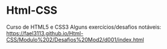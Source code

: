 # Html-CSS
 Curso de HTML5 e CSS3
Alguns exercícios/desafios notáveis:
https://fael3113.github.io/Html-CSS/Modulo%202/Desafios%20Mod2/d001/index.html

